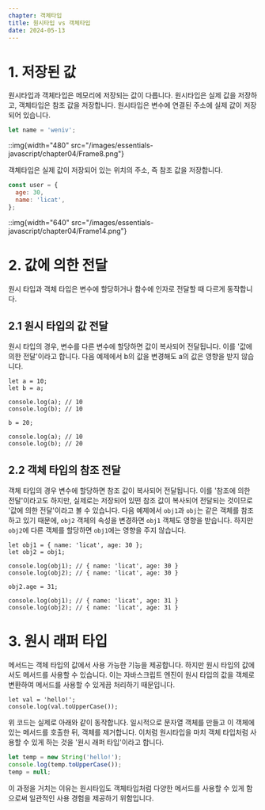 ```yaml
---
chapter: 객체타입
title: 원시타입 vs 객체타입
date: 2024-05-13
---
```


# 1. 저장된 값

원시타입과 객체타입은 메모리에 저장되는 값이 다릅니다. 원시타입은 실제 값을 저장하고, 객체타입은 참조 값을 저장합니다.
원시타입은 변수에 연결된 주소에 실제 값이 저장되어 있습니다.

```javascript
let name = 'weniv';
```

::img{width="480" src="/images/essentials-javascript/chapter04/Frame8.png"}

객체타입은 실제 값이 저장되어 있는 위치의 주소, 즉 참조 값을 저장합니다.

```javascript
const user = {
  age: 30,
  name: 'licat',
};
```

::img{width="640" src="/images/essentials-javascript/chapter04/Frame14.png"}

# 2. 값에 의한 전달

원시 타입과 객체 타입은 변수에 할당하거나 함수에 인자로 전달할 때 다르게 동작합니다.

## 2.1 원시 타입의 값 전달

원시 타입의 경우, 변수를 다른 변수에 할당하면 값이 복사되어 전달됩니다. 이를 '값에 의한 전달'이라고 합니다. 다음 예제에서 b의 값을 변경해도 a의 값은 영향을 받지 않습니다.

```javascript-exec
let a = 10;
let b = a;

console.log(a); // 10
console.log(b); // 10

b = 20;

console.log(a); // 10
console.log(b); // 20
```

## 2.2 객체 타입의 참조 전달

객체 타입의 경우 변수에 할당하면 참조 값이 복사되어 전달됩니다. 이를 '참조에 의한 전달'이라고도 하지만, 실제로는 저장되어 있떤 참조 값이 복사되어 전달되는 것이므로 '값에 의한 전달'이라고 볼 수 있습니다. 다음 예제에서 `obj1`과 `obj`는 같은 객체를 참조하고 있기 때문에, `obj2` 객체의 속성을 변경하면 `obj1` 객체도 영향을 받습니다. 하지만 `obj2`에 다른 객체를 할당하면 `obj1`에는 영향을 주지 않습니다.

```javascript-exec
let obj1 = { name: 'licat', age: 30 };
let obj2 = obj1;

console.log(obj1); // { name: 'licat', age: 30 }
console.log(obj2); // { name: 'licat', age: 30 }

obj2.age = 31;

console.log(obj1); // { name: 'licat', age: 31 }
console.log(obj2); // { name: 'licat', age: 31 }
```

# 3. 원시 래퍼 타입

메서드는 객체 타입의 값에서 사용 가능한 기능을 제공합니다. 하지만 원시 타입의 값에서도 메서드를 사용할 수 있습니다. 이는 자바스크립트 엔진이 원시 타입의 값을 객체로 변환하여 메서드를 사용할 수 있게끔 처리하기 때문입니다.

```javascript-exec
let val = 'hello!';
console.log(val.toUpperCase());
```

위 코드는 실제로 아래와 같이 동작합니다. 일시적으로 문자열 객체를 만들고 이 객체에 있는 메서드를 호출한 뒤, 객체를 제거합니다. 이처럼 원시타입을 마치 객체 타입처럼 사용할 수 있게 하는 것을 '원시 래퍼 타입'이라고 합니다.

```javascript
let temp = new String('hello!');
console.log(temp.toUpperCase());
temp = null;
```

이 과정을 거치는 이유는 원시타입도 객체타입처럼 다양한 메서드를 사용할 수 있게 함으로써 일관적인 사용 경험을 제공하기 위함입니다.
